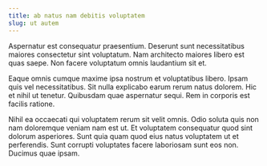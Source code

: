 ```yaml
---
title: ab natus nam debitis voluptatem
slug: ut autem
---
```


Aspernatur est consequatur praesentium. Deserunt sunt necessitatibus maiores consectetur sint voluptatum. Nam architecto maiores libero est quas saepe. Non facere voluptatum omnis laudantium sit et.

Eaque omnis cumque maxime ipsa nostrum et voluptatibus libero. Ipsam quis vel necessitatibus. Sit nulla explicabo earum rerum natus dolorem. Hic et nihil ut tenetur. Quibusdam quae aspernatur sequi. Rem in corporis est facilis ratione.

Nihil ea occaecati qui voluptatem rerum sit velit omnis. Odio soluta quis non nam doloremque veniam nam est ut. Et voluptatem consequatur quod sint dolorum asperiores. Sunt quia quam quod eius natus voluptatem ut et perferendis. Sunt corrupti voluptates facere laboriosam sunt eos non. Ducimus quae ipsam.
